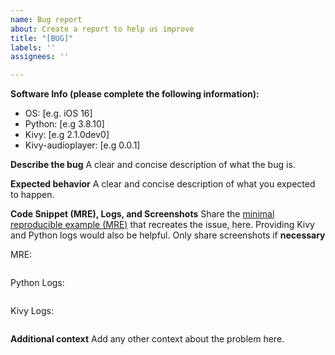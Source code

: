 ```yaml
---
name: Bug report
about: Create a report to help us improve
title: "[BUG]"
labels: ''
assignees: ''

---
```


**Software Info (please complete the following information):**
 - OS: [e.g. iOS 16]
 - Python: [e.g 3.8.10]
 - Kivy: [e.g 2.1.0dev0]
 - Kivy-audioplayer: [e.g 0.0.1]

**Describe the bug**
A clear and concise description of what the bug is.

**Expected behavior**
A clear and concise description of what you expected to happen.

**Code Snippet (MRE), Logs, and Screenshots**
Share the [minimal reproducible example (MRE)](https://stackoverflow.com/help/minimal-reproducible-example) that recreates the issue, here. Providing Kivy and Python logs would also be helpful. Only share screenshots if **necessary**

MRE:
```
```

Python Logs:
```
```

Kivy Logs:
```
```

**Additional context**
Add any other context about the problem here.
